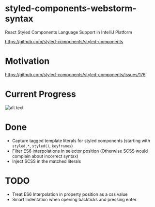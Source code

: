 # styled-components-webstorm-syntax
React Styled Components Language Support in IntelliJ Platform

https://github.com/styled-components/styled-components

# Motivation
https://github.com/styled-components/styled-components/issues/176

# Current Progress
![alt text](https://d26dzxoao6i3hh.cloudfront.net/items/1Z0q2R2Y3F0b0H091436/Image%202017-08-30%20at%204.23.48%20PM.png?v=589202df)

# Done
- Capture tagged template literals for styled components (starting with `styled.*`, `styled()`, `keyframes`)
- Filter ES6 interpolations in selector position (Otherwise SCSS would complain about incorrect syntax)
- Inject SCSS in the matched literals

# TODO
- Treat ES6 Interpolation in property position as a css value
- Smart Indentation when opening backticks and pressing enter.
